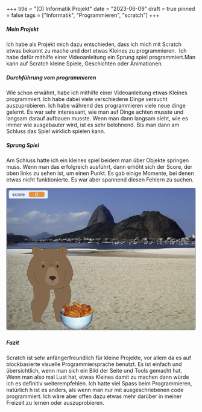 +++
title = "(O) Informatik Projekt"
date = "2023-06-09"
draft = true
pinned = false
tags = ["Informatik", "Programmieren", "scratch"]
+++
##### Mein Projekt

Ich habe als Projekt mich dazu entschieden, dass ich mich mit Scratch etwas bekannt zu mache und dort etwas Kleines zu programmieren.  Ich habe dafür mithilfe einer Videoanleitung ein Sprung spiel programmiert.Man kann auf Scratch kleine Spiele, Geschichten oder Animationen.

##### Durchführung vom programmieren 

Wie schon erwähnt, habe ich mithilfe einer Videoanleitung etwas Kleines programmiert. Ich habe dabei viele verschiedene Dinge versucht auszuprobieren. Ich habe während des programmieren viele neue dinge gelernt. Es war sehr interessant, wie man auf Dinge achten musste und langsam darauf aufbauen musste. Wenn man dann langsam sieht, wie es immer wie ausgebauter wird, ist es sehr belohnend. Bis man dann am Schluss das Spiel wirklich spielen kann.

##### **Sprung Spiel**

Am Schluss hatte ich ein kleines spiel beidem man über Objekte springen muss. Wenn man das erfolgreich ausführt, dann erhöht sich der Score, der oben links zu sehen ist, um einen Punkt. Es gab einige Momente, bei denen etwas nicht funktionierte. Es war aber spannend diesen Fehlern zu suchen.

![](screenshot-2023-06-08-111418.png)



##### Fazit

Scratch ist sehr anfängerfreundlich für kleine Projekte, vor allem da es auf blockbasierte visuelle Programmiersprache benutzt. Es ist einfach und übersichtlich, wenn man sich ein Bild der Seite und Tools gemacht hat. Wenn man also mal Lust hat, etwas Kleines damit zu machen dann würde ich es definitiv weiterempfehlen. Ich hatte viel Spass beim Programmieren, natürlich h ist es anders, als wenn man nur mit ausgeschriebenen code programmiert. Ich wäre aber offen dazu etwas mehr darüber in meiner Freizeit zu lernen oder auszuprobieren.